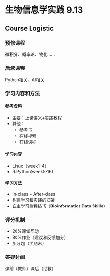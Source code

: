 # 生物信息学实践 9.13
## Course Logistic
### 预修课程
微积分、概率论、物化......
### 后续课程
Python相关、AI相关
### 学习内容和方法
#### 参考资料
- 主要：上课讲义+实践教程
- 其他：
  - 参考书
  - 在线搜索
  - 在线课程
#### 学习内容
- Linux（week1-4）
- R/Python(week5-16)
#### 学习方法
- In-class + After-class
- 构建学习和实践的框架
- 自主学习编程技巧（**Bioinformatics Data Skills**）
### 评分机制
- 20%课堂互动
- 80%作业（建议和反馈加分）
- 加分题（学期末）
### 答疑时间
课前（教师）课后（助教）

